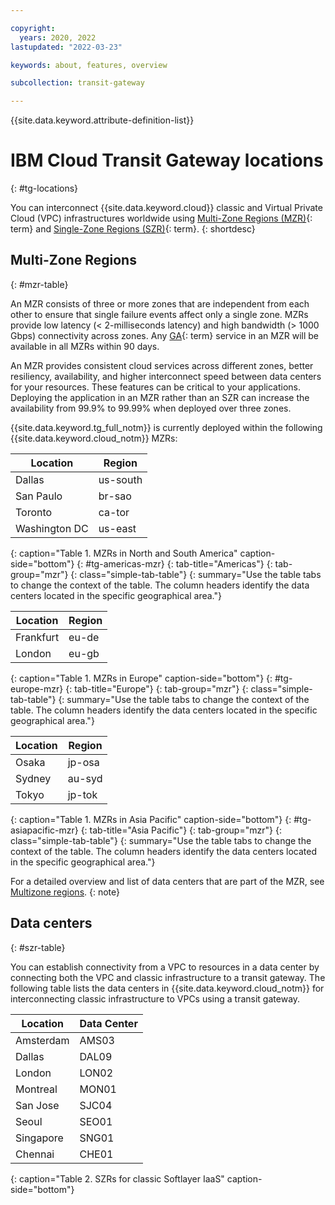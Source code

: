 ```yaml
---

copyright:
  years: 2020, 2022
lastupdated: "2022-03-23"

keywords: about, features, overview

subcollection: transit-gateway

---
```


{{site.data.keyword.attribute-definition-list}}

# IBM Cloud Transit Gateway locations
{: #tg-locations}

You can interconnect {{site.data.keyword.cloud}} classic and Virtual Private Cloud (VPC) infrastructures worldwide using [Multi-Zone Regions (MZR)](#x9774820){: term} and [Single-Zone Regions (SZR)](#x9774825){: term}.
{: shortdesc}

## Multi-Zone Regions
{: #mzr-table}

An MZR consists of three or more zones that are independent from each other to ensure that single failure events affect only a single zone. MZRs provide low latency (< 2-milliseconds latency) and high bandwidth (> 1000 Gbps) connectivity across zones. Any [GA](#x2117947){: term} service in an MZR will be available in all MZRs within 90 days.

An MZR provides consistent cloud services across different zones, better resiliency, availability, and higher interconnect speed between data centers for your resources. These features can be critical to your applications. Deploying the application in an MZR rather than an SZR can increase the availability from 99.9% to 99.99% when deployed over three zones.

{{site.data.keyword.tg_full_notm}} is currently deployed within the following {{site.data.keyword.cloud_notm}} MZRs:

| Location | Region |
|-----------|----------|
| Dallas | us-south |
| San Paulo | br-sao |
| Toronto | ca-tor |
| Washington DC | us-east |
{: caption="Table 1. MZRs in North and South America" caption-side="bottom"}
{: #tg-americas-mzr}
{: tab-title="Americas"}
{: tab-group="mzr"}
{: class="simple-tab-table"}
{: summary="Use the table tabs to change the context of the table. The column headers identify the data centers located in the specific geographical area."}

| Location | Region |
|-----------|----------|
| Frankfurt | eu-de |
| London | eu-gb |
{: caption="Table 1. MZRs in Europe" caption-side="bottom"}
{: #tg-europe-mzr}
{: tab-title="Europe"}
{: tab-group="mzr"}
{: class="simple-tab-table"}
{: summary="Use the table tabs to change the context of the table. The column headers identify the data centers located in the specific geographical area."}

| Location | Region |
|-----------|----------|
| Osaka  | jp-osa |
| Sydney | au-syd |
| Tokyo  | jp-tok |
{: caption="Table 1. MZRs in Asia Pacific" caption-side="bottom"}
{: #tg-asiapacific-mzr}
{: tab-title="Asia Pacific"}
{: tab-group="mzr"}
{: class="simple-tab-table"}
{: summary="Use the table tabs to change the context of the table. The column headers identify the data centers located in the specific geographical area."}

For a detailed overview and list of data centers that are part of the MZR, see [Multizone regions](/docs/overview?topic=overview-locations#mzr-table).
{: note}

## Data centers
{: #szr-table}

You can establish connectivity from a VPC to resources in a data center by connecting both the VPC and classic infrastructure to a transit gateway. The following table lists the data centers in {{site.data.keyword.cloud_notm}} for interconnecting classic infrastructure to VPCs using a transit gateway.

| Location | Data Center |
|-----------|----------|
| Amsterdam | AMS03 |
| Dallas | DAL09 |
| London | LON02 |
| Montreal | MON01 |
| San Jose | SJC04 |
| Seoul | SEO01 |
| Singapore | SNG01 |
| Chennai | CHE01 |
{: caption="Table 2. SZRs for classic Softlayer IaaS" caption-side="bottom"}

